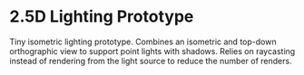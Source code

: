 # 2.5D Lighting Prototype

Tiny isometric lighting prototype.
Combines an isometric and top-down orthographic view to support point lights with shadows.
Relies on raycasting instead of rendering from the light source to reduce the number of renders.